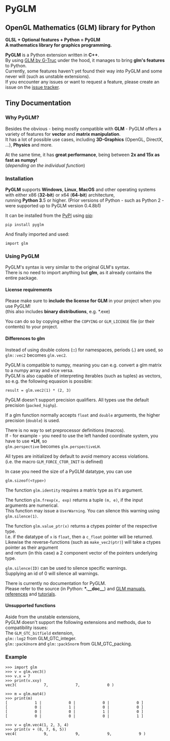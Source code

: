 # PyGLM  
## OpenGL Mathematics \(GLM\) library for Python  
**GLSL \+ Optional features \+ Python = PyGLM**  
**A mathematics library for graphics programming\.**  
  
**PyGLM** is a Python extension written in **C\+\+**\.   
By using [GLM by G\-Truc](https://glm.g-truc.net) under the hood, it manages to bring **glm's features** to Python\.    
Currently, some features haven't yet found their way into PyGLM and some never will \(such as unstable extensions\)\.  
If you encounter any issues or want to request a feature, please create an issue on the [issue tracker](https://github.com/Zuzu-Typ/PyGLM/issues)\.  
  
## Tiny Documentation  
### Why PyGLM?  
Besides the obvious \- being mostly compatible with **GLM** \- PyGLM offers a variety of features for **vector** and **matrix manipulation**\.  
It has a lot of possible use cases, including **3D\-Graphics** \(OpenGL, DirectX, \.\.\.\), **Physics** and more\.  
  
At the same time, it has **great performance**, being between **2x and 15x as fast as numpy\!**  
\(*depending on the individual function*\)  
### Installation  
**PyGLM** supports **Windows**, **Linux**, **MacOS** and other operating systems with either x86 \(**32\-bit**\) or x64 \(**64\-bit**\) architecture,   
running **Python 3**\.5 or higher\. \(Prior versions of Python \- such as Python 2 \- were supported up to PyGLM version 0\.4\.8b1\)  
  
It can be installed from the [PyPI](https://pypi.python.org/pypi/PyGLM) using [pip](https://pip.pypa.io/en/stable/):  

    pip install pyglm
  
And finally imported and used:  

    import glm
  
### Using PyGLM  
PyGLM's syntax is very similar to the original GLM's syntax\.  
There is no need to import anything but **glm**, as it already contains the entire package\.  
#### License requirements  
Please make sure to **include the license for GLM** in your project when you use PyGLM\!  
\(this also includes **binary distributions**, e\.g\. \*\.exe\)  
  
You can do so by copying either the `COPYING` or `GLM_LICENSE` file \(or their contents\) to your project\.  
#### Differences to glm  
Instead of using double colons \(**::**\) for namespaces, periods \(**\.**\) are used, so  
`glm::vec2` becomes `glm.vec2`\.  
  
PyGLM is compatible to numpy, meaning you can e\.g\. convert a glm matrix to a numpy array and vice versa\.  
PyGLM is also capable of interpreting iterables \(such as tuples\) as vectors, so e\.g\. the following equasion is possible:  

    result = glm.vec2(1) * (2, 3)
  
  
PyGLM doesn't support precision qualifiers\. All types use the default precision \(`packed_highp`\)\.  
  
If a glm function normally accepts `float` and `double` arguments, the higher precision \(`double`\) is used\.  
  
There is no way to set preprocessor definitions \(macros\)\.  
If \- for example \- you need to use the left handed coordinate system, you have to use **\*LH**, so  
`glm.perspective` becomes `glm.perspectiveLH`\.  
  
All types are initialized by default to avoid memory access violations\.  
\(i\.e\. the macro `GLM_FORCE_CTOR_INIT` is defined\)  
  
In case you need the size of a PyGLM datatype, you can use   

    glm.sizeof(<type>)
  
  
The function `glm.identity` requires a matrix type as it's argument\.  
  
The function `glm.frexp(x, exp)` returns a tuple `(m, e)`, if the input arguments are numerical\.  
This function may issue a `UserWarning`\. You can silence this warning using `glm.silence(1)`\.  
  
The function `glm.value_ptr(x)` returns a ctypes pointer of the respective type\.  
I\.e\. if the datatype of `x` is `float`, then a `c_float` pointer will be returned\.  
Likewise the reverse\-functions \(such as `make_vec2(ptr)`\) will take a ctypes pointer as their argument  
and return \(in this case\) a 2 component vector of the pointers underlying type\.  
  
`glm.silence(ID)` can be used to silence specific warnings\.  
Supplying an id of 0 will silence all warnings\.  
  
There is currently no documentation for PyGLM\.  
Please refer to the source \(in Python: **\*\.\_\_doc\_\_**\) and [GLM manuals](https://github.com/g-truc/glm/blob/master/manual.md), [references](https://glm.g-truc.net/0.9.9/api/modules.html) and [tutorials](https://learnopengl.com/)\.  
  
#### Unsupported functions  
Aside from the unstable extensions,  
PyGLM doesn't support the following extensions and methods, due to compatibility issues:  
The `GLM_GTC_bitfield` extension,  
`glm::log2` from GLM\_GTC\_integer\.  
`glm::packUnorm` and `glm::packSnorm` from GLM\_GTC\_packing\.  
  
### Example  

    
    >>> import glm
    >>> v = glm.vec3()
    >>> v.x = 7
    >>> print(v.xxy)
    vec3(            7,            7,            0 )
    
    >>> m = glm.mat4()
    >>> print(m)
    [            1 |            0 |            0 |            0 ]
    [            0 |            1 |            0 |            0 ]
    [            0 |            0 |            1 |            0 ]
    [            0 |            0 |            0 |            1 ]
    
    >>> v = glm.vec4(1, 2, 3, 4)
    >>> print(v + (8, 7, 6, 5))
    vec4(            9,            9,            9,            9 )
